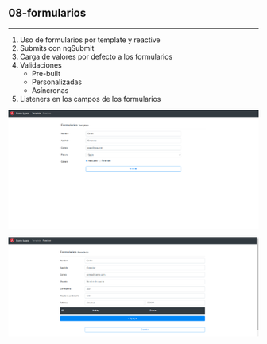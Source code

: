 ## **08-formularios**
---
1. Uso de formularios por template y reactive
2. Submits con ngSubmit
3. Carga de valores por defecto a los formularios
4. Validaciones
    * Pre-built
    * Personalizadas
    * Asíncronas
5. Listeners en los campos de los formularios

![Aplicación #8](./templateForm.png)

![Aplicación #8](./reactiveForm.png)